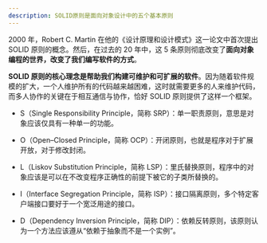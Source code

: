 ```yaml
---
description: SOLID原则是面向对象设计中的五个基本原则
---
```


2000 年，Robert C. Martin 在他的《设计原理和设计模式》这一论文中首次提出 SOLID 原则的概念。然后，在过去的 20 年中，这 5 条原则彻底改变了**面向对象编程的世界，改变了我们编写软件的方式**。

**SOLID 原则的核心理念是帮助我们构建可维护和可扩展的软件**。因为随着软件规模的扩大，一个人维护所有的代码越来越困难，这时就需要更多的人来维护代码，而多人协作的关键在于相互通信与协作，恰好 SOLID 原则提供了这样一个框架。

* S（Single Responsibility Principle，简称 SRP）：单一职责原则，意思是对象应该仅具有一种单一的功能。

* O（Open–Closed Principle，简称 OCP）：开闭原则，也就是程序对于扩展开放，对于修改封闭。

* L（Liskov Substitution Principle，简称 LSP）：里氏替换原则，程序中的对象应该是可以在不改变程序正确性的前提下被它的子类所替换的。

* I（Interface Segregation Principle，简称 ISP）：接口隔离原则，多个特定客户端接口要好于一个宽泛用途的接口。

* D（Dependency Inversion Principle，简称 DIP）：依赖反转原则，该原则认为一个方法应该遵从“依赖于抽象而不是一个实例”。